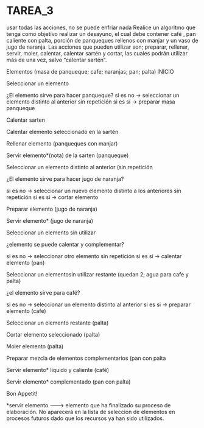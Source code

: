 # TAREA_3 
usar todas las acciones, no se puede enfriar nada
Realice un algoritmo que tenga como objetivo realizar un desayuno, el cual
debe contener café , pan caliente con palta, porción de panqueques rellenos
con manjar y un vaso de jugo de naranja. Las acciones que pueden utilizar
son; preparar, rellenar, servir, moler, calentar, calentar sartén y cortar, las
cuales podrán utilizar más de una vez, salvo “calentar sartén”.


Elementos (masa de panqueque; cafe; naranjas; pan; palta)
INICIO

Seleccionar un elemento

¿El elemento sirve para hacer panqueque?
si es no -> seleccionar un elemento distinto al anterior sin repetición
si es sí -> preparar masa panqueque

Calentar sarten

Calentar elemento seleccionado en la sartén

Rellenar elemento (panqueques con manjar)

Servir elemento*(nota) de la sarten (panqueque)

Seleccionar un elemento distinto al anterior (sin repetición

¿El elemento sirve para hacer jugo de naranja?

si es no -> seleccionar un nuevo elemento distinto a los anteriores sin repetición
si es sí ->  cortar elemento 

Preparar elemento (jugo de naranja)

Servir elemento* (jugo de naranja)

Seleccionar un elemento sin utilizar

¿elemento se puede calentar y complementar?

si es no -> seleccionar otro elemento sin repetición
si es sí ->  calentar elemento (pan)

Seleccionar un elementosin utilizar restante (quedan 2; agua para cafe y palta)

¿el elemento sirve para café?

si es no -> seleccionar un elemento distinto al anterior
si es si -> preparar elemento (cafe)

Seleccionar un elemento restante (palta)

Cortar elemento seleccionado (palta)

Moler elemento (palta)

Preparar mezcla de elementos complementarios (pan con palta

Servir elemento* líquido y caliente (café)

Servir elemento* complementado (pan con palta)

Bon Appetit!

*servir elemento ---> elemento que ha finalizado su proceso de elaboración. No aparecerá en la lista de selección de elementos en procesos futuros dado que los recursos ya han sido utilizados.
